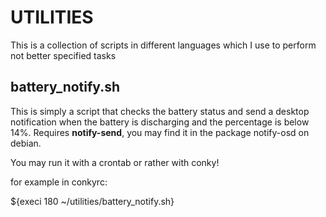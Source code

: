 UTILITIES
============================================

This is a collection of scripts in different languages which I use to
perform not better specified tasks

battery_notify.sh
-----------------
This is simply a script that checks the battery status and send a desktop notification when the battery is discharging and the percentage is below 14%.
Requires **notify-send**, you may find it in the package notify-osd on debian.

You may run it with a crontab or rather with conky!

for example in conkyrc:

  ${execi 180 ~/utilities/battery_notify.sh}


